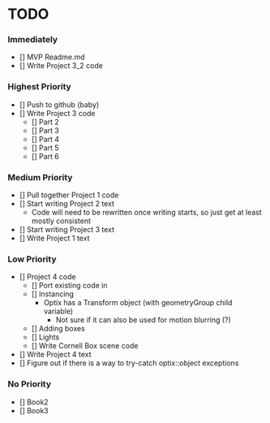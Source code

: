 # TODO #

### Immediately ###
- [] MVP Readme.md
- [] Write Project 3_2 code

### Highest Priority ###
- [] Push to github (baby)
- [] Write Project 3 code
  - [] Part 2
  - [] Part 3
  - [] Part 4
  - [] Part 5
  - [] Part 6

### Medium Priority ###
- [] Pull together Project 1 code
- [] Start writing Project 2 text
  - Code will need to be rewritten once writing starts, so just get at least mostly consistent
- [] Start writing Project 3 text
- [] Write Project 1 text

### Low Priority ###
- [] Project 4 code
  - [] Port existing code in
  - [] Instancing
    - Optix has a Transform object (with geometryGroup child variable)
      - Not sure if it can also be used for motion blurring (?)
  - [] Adding boxes
  - [] Lights
  - [] Write Cornell Box scene code
- [] Write Project 4 text
- [] Figure out if there is a way to try-catch optix::object exceptions 

### No Priority ###
- [] Book2
- [] Book3